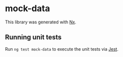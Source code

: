 # mock-data

This library was generated with [Nx](https://nx.dev).

## Running unit tests

Run `ng test mock-data` to execute the unit tests via [Jest](https://jestjs.io).
